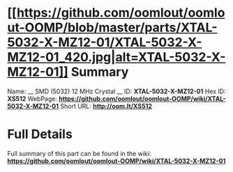 
[[https://github.com/oomlout/oomlout-OOMP/blob/master/parts/XTAL-5032-X-MZ12-01/XTAL-5032-X-MZ12-01_420.jpg|alt=XTAL-5032-X-MZ12-01]] 
Summary
=================

Name: __ SMD (5032) 12 MHz Crystal __
ID: __XTAL-5032-X-MZ12-01__
Hex ID: __XS512__
WebPage: __https://github.com/oomlout/oomlout-OOMP/wiki/XTAL-5032-X-MZ12-01__
Short URL: __http://oom.lt/XS512__

Full Details
==========================
Full summary of this part can be found in the wiki:   
__https://github.com/oomlout/oomlout-OOMP/wiki/XTAL-5032-X-MZ12-01__   

